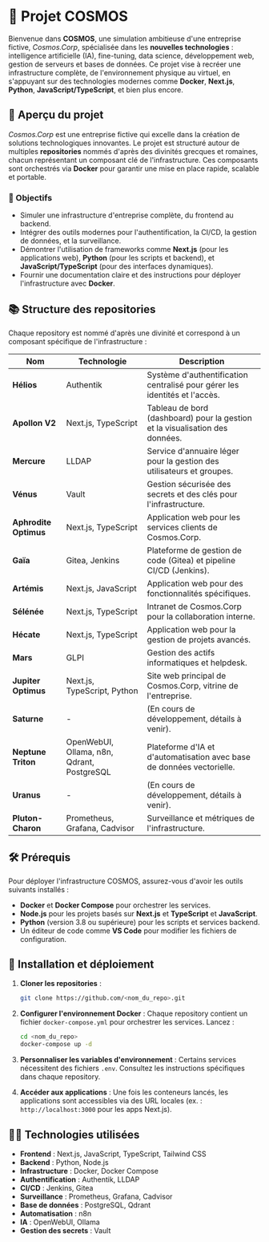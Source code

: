 # 🌌 Projet COSMOS

Bienvenue dans **COSMOS**, une simulation ambitieuse d'une entreprise fictive, *Cosmos.Corp*, spécialisée dans les **nouvelles technologies** : intelligence artificielle (IA), fine-tuning, data science, développement web, gestion de serveurs et bases de données. Ce projet vise à recréer une infrastructure complète, de l'environnement physique au virtuel, en s'appuyant sur des technologies modernes comme **Docker**, **Next.js**, **Python**, **JavaScript/TypeScript**, et bien plus encore.

## 🚀 Aperçu du projet

*Cosmos.Corp* est une entreprise fictive qui excelle dans la création de solutions technologiques innovantes. Le projet est structuré autour de multiples **repositories** nommés d'après des divinités grecques et romaines, chacun représentant un composant clé de l'infrastructure. Ces composants sont orchestrés via **Docker** pour garantir une mise en place rapide, scalable et portable.

### 🎯 Objectifs
- Simuler une infrastructure d'entreprise complète, du frontend au backend.
- Intégrer des outils modernes pour l'authentification, la CI/CD, la gestion de données, et la surveillance.
- Démontrer l'utilisation de frameworks comme **Next.js** (pour les applications web), **Python** (pour les scripts et backend), et **JavaScript/TypeScript** (pour des interfaces dynamiques).
- Fournir une documentation claire et des instructions pour déployer l'infrastructure avec **Docker**.

## 📚 Structure des repositories

Chaque repository est nommé d'après une divinité et correspond à un composant spécifique de l'infrastructure :

| **Nom**                     | **Technologie**                     | **Description**                                                                 |
|-----------------------------|-------------------------------------|--------------------------------------------------------------------------------|
| **Hélios**                  | Authentik                          | Système d'authentification centralisé pour gérer les identités et l'accès.     |
| **Apollon V2**              | Next.js, TypeScript                | Tableau de bord (dashboard) pour la gestion et la visualisation des données.   |
| **Mercure**                 | LLDAP                              | Service d'annuaire léger pour la gestion des utilisateurs et groupes.          |
| **Vénus**                   | Vault                              | Gestion sécurisée des secrets et des clés pour l'infrastructure.               |
| **Aphrodite Optimus**       | Next.js, TypeScript                | Application web pour les services clients de Cosmos.Corp.                     |
| **Gaïa**                    | Gitea, Jenkins                     | Plateforme de gestion de code (Gitea) et pipeline CI/CD (Jenkins).            |
| **Artémis**                 | Next.js, JavaScript                | Application web pour des fonctionnalités spécifiques.                          |
| **Sélénée**                 | Next.js, TypeScript                | Intranet de Cosmos.Corp pour la collaboration interne.                         |
| **Hécate**                  | Next.js, TypeScript                | Application web pour la gestion de projets avancés.                           |
| **Mars**                    | GLPI                               | Gestion des actifs informatiques et helpdesk.                                 |
| **Jupiter Optimus**         | Next.js, TypeScript, Python        | Site web principal de Cosmos.Corp, vitrine de l'entreprise.                   |
| **Saturne**                 | -                                  | (En cours de développement, détails à venir).                                  |
| **Neptune Triton**          | OpenWebUI, Ollama, n8n, Qdrant, PostgreSQL | Plateforme d'IA et d'automatisation avec base de données vectorielle. |
| **Uranus**                  | -                                  | (En cours de développement, détails à venir).                                  |
| **Pluton-Charon**           | Prometheus, Grafana, Cadvisor      | Surveillance et métriques de l'infrastructure.                                 |

## 🛠️ Prérequis

Pour déployer l'infrastructure COSMOS, assurez-vous d'avoir les outils suivants installés :
- **Docker** et **Docker Compose** pour orchestrer les services.
- **Node.js** pour les projets basés sur **Next.js** et **TypeScript** et **JavaScript**.
- **Python** (version 3.8 ou supérieure) pour les scripts et services backend.
- Un éditeur de code comme **VS Code** pour modifier les fichiers de configuration.

## 🚀 Installation et déploiement

1. **Cloner les repositories** :
   ```bash
   git clone https://github.com/<nom_du_repo>.git
   ```

2. **Configurer l'environnement Docker** :
   Chaque repository contient un fichier `docker-compose.yml` pour orchestrer les services. Lancez :
   ```bash
   cd <nom_du_repo>
   docker-compose up -d
   ```

3. **Personnaliser les variables d'environnement** :
   Certains services nécessitent des fichiers `.env`. Consultez les instructions spécifiques dans chaque repository.

4. **Accéder aux applications** :
   Une fois les conteneurs lancés, les applications sont accessibles via des URL locales (ex. : `http://localhost:3000` pour les apps Next.js).

## 🧑‍💻 Technologies utilisées

- **Frontend** : Next.js, JavaScript, TypeScript, Tailwind CSS
- **Backend** : Python, Node.js
- **Infrastructure** : Docker, Docker Compose
- **Authentification** : Authentik, LLDAP
- **CI/CD** : Jenkins, Gitea
- **Surveillance** : Prometheus, Grafana, Cadvisor
- **Base de données** : PostgreSQL, Qdrant
- **Automatisation** : n8n
- **IA** : OpenWebUI, Ollama
- **Gestion des secrets** : Vault
